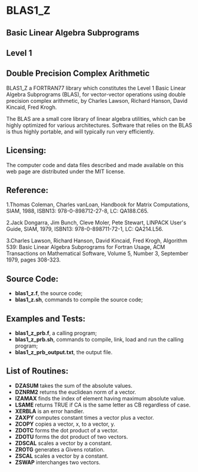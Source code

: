 # BLAS1_Z
## Basic Linear Algebra Subprograms
## Level 1
## Double Precision Complex Arithmetic

BLAS1_Z a FORTRAN77 library which constitutes the Level 1 Basic Linear Algebra Subprograms (BLAS), for vector-vector operations using double precision complex arithmetic, by Charles Lawson, Richard Hanson, David Kincaid, Fred Krogh.

The BLAS are a small core library of linear algebra utilities, which can be highly optimized for various architectures. Software that relies on the BLAS is thus highly portable, and will typically run very efficiently.

## Licensing:
The computer code and data files described and made available on this web page are distributed under the MIT license.

## Reference:
1.Thomas Coleman, Charles vanLoan,
Handbook for Matrix Computations,
SIAM, 1988,
ISBN13: 978-0-898712-27-8,
LC: QA188.C65.

2.Jack Dongarra, Jim Bunch, Cleve Moler, Pete Stewart,
LINPACK User's Guide,
SIAM, 1979,
ISBN13: 978-0-898711-72-1,
LC: QA214.L56.

3.Charles Lawson, Richard Hanson, David Kincaid, Fred Krogh,
Algorithm 539: Basic Linear Algebra Subprograms for Fortran Usage,
ACM Transactions on Mathematical Software,
Volume 5, Number 3, September 1979, pages 308-323.

## Source Code:
- **blas1_z.f**, the source code;
- **blas1_z.sh**, commands to compile the source code;

## Examples and Tests:
- **blas1_z_prb.f**, a calling program;
- **blas1_z_prb.sh**, commands to compile, link, load and run the calling program;
- **blas1_z_prb_output.txt**, the output file.

## List of Routines:
- **DZASUM** takes the sum of the absolute values.
- **DZNRM2** returns the euclidean norm of a vector.
- **IZAMAX** finds the index of element having maximum absolute value.
- **LSAME** returns TRUE if CA is the same letter as CB regardless of case.
- **XERBLA** is an error handler.
- **ZAXPY** computes constant times a vector plus a vector.
- **ZCOPY** copies a vector, x, to a vector, y.
- **ZDOTC** forms the dot product of a vector.
- **ZDOTU** forms the dot product of two vectors.
- **ZDSCAL** scales a vector by a constant.
- **ZROTG** generates a Givens rotation.
- **ZSCAL** scales a vector by a constant.
- **ZSWAP** interchanges two vectors.
